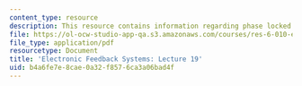 ```yaml
---
content_type: resource
description: This resource contains information regarding phase locked loops.
file: https://ol-ocw-studio-app-qa.s3.amazonaws.com/courses/res-6-010-electronic-feedback-systems-spring-2013/b4a6fe7e8cae0a32f8576ca3a06bad4f_MITRES_6-010S13_lec19.pdf
file_type: application/pdf
resourcetype: Document
title: 'Electronic Feedback Systems: Lecture 19'
uid: b4a6fe7e-8cae-0a32-f857-6ca3a06bad4f
---
```

